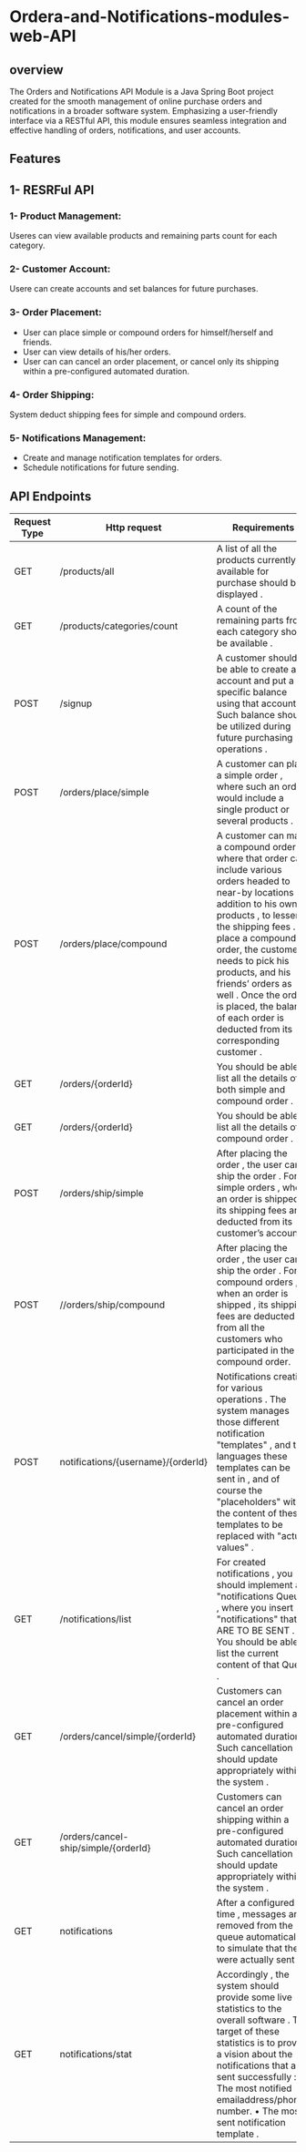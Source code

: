 # Ordera-and-Notifications-modules-web-API
## overview
The Orders and Notifications API Module is a Java Spring Boot project created for the smooth management of online purchase orders and notifications in a broader software system.
Emphasizing a user-friendly interface via a RESTful API, this module ensures seamless integration and effective handling of orders, notifications, and user accounts.

## Features
## 1- RESRFul API
### 1- Product Management:
Useres can view available products and remaining parts count for each category.
### 2- Customer Account:
Usere can create accounts and set balances for future purchases.
### 3- Order Placement:
* User can place simple or compound orders for himself/herself and friends.
* User can view details of his/her orders.
* User can can cancel an order placement, or cancel only its shipping within a pre-configured automated duration.
### 4- Order Shipping:
System deduct shipping fees for simple and compound orders.
### 5- Notifications Management:
* Create and manage notification templates for orders.
* Schedule notifications for future sending.

## API Endpoints
| Request Type | Http request | Requirements | 
|----------|----------|----------|
| GET | /products/all | A list of all the products currently available for purchase should be displayed . |
| GET | /products/categories/count | A count of the remaining parts from each category should be available . |
| POST | /signup | A customer should be able to create an account and put a specific balance using that account . Such balance should be utilized during future purchasing operations .|
| POST | /orders/place/simple  | A customer can place a simple order , where such an order would include a single product or several products . |
| POST | /orders/place/compound | A customer can make a compound order , where that order can include various orders headed to near-by locations , in addition to his own products , to lessen the shipping fees . To place a compound order, the customer needs to pick his products, and his friends’ orders as well . Once the order is placed, the balance of each order is deducted from its corresponding customer . |
| GET | /orders/{orderId} | You should be able to list all the details of both simple and compound order . |
| GET | /orders/{orderId} |You should be able to list all the details of a compound order .|
| POST | /orders/ship/simple | After placing the order , the user can ship the order . For simple orders , when an order is shipped , its shipping fees are deducted from its customer’s account . |
| POST | //orders/ship/compound | After placing the order , the user can ship the order . For compound orders , when an order is shipped , its shipping fees are deducted from all the customers who participated in the compound order. |
| POST | notifications/{username}/{orderId} | Notifications creation for various operations . The system manages those different notification "templates" , and the languages these templates can be sent in , and of course the "placeholders" within the content of these templates to be replaced with "actual values" . |
| GET | /notifications/list | For created notifications , you should implement a "notifications Queue" , where you insert "notifications" that ARE TO BE SENT . You should be able to list the current content of that Queue . |
| GET | /orders/cancel/simple/{orderId} | Customers can cancel an order placement within a pre-configured automated duration . Such cancellation should update appropriately within the system . |
| GET |/orders/cancel-ship/simple/{orderId} | Customers can cancel an order shipping within a pre-configured automated duration . Such cancellation should update appropriately within the system . |
| GET | notifications |After a configured time , messages are removed from the queue automatically to simulate that they were actually sent . |
| GET | notifications/stat | Accordingly , the system should provide some live statistics to the overall software . The target of these statistics is to provide a vision about the notifications that are sent successfully : • The most notified emailaddress/phone-number. • The most sent notification template . |
